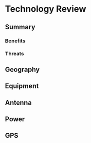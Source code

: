 # Technology Review

## Summary

### Benefits

### Threats

## Geography

## Equipment

## Antenna

## Power

## GPS